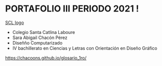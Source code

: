 # PORTAFOLIO III PERIODO 2021 !
[SCL logo](https://user-images.githubusercontent.com/77393842/127577037-a93eb828-0a39-4d60-a96f-7deaa5a62e8b.png)


* Colegio Santa Catlina Laboure
* Sara Abigail Chacón Pérez
* Diseñño Computarizado
* IV bachillerato en Ciencias y Letras con Orientación en Diseño Gráfico



https://chacoons.github.io/glosario_1ro/
